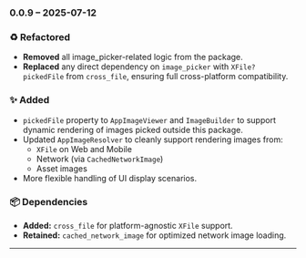 ### 0.0.9 – 2025-07-12

### ♻️ Refactored

- **Removed** all image_picker-related logic from the package.
- **Replaced** any direct dependency on `image_picker` with `XFile? pickedFile` from `cross_file`, ensuring full cross-platform compatibility.

### ✨ Added

- `pickedFile` property to `AppImageViewer` and `ImageBuilder` to support dynamic rendering of images picked outside this package.
- Updated `AppImageResolver` to cleanly support rendering images from:
  - `XFile` on Web and Mobile
  - Network (via `CachedNetworkImage`)
  - Asset images
- More flexible handling of UI display scenarios.

### 📦 Dependencies

- **Added:** `cross_file` for platform-agnostic `XFile` support.
- **Retained:** `cached_network_image` for optimized network image loading.

---